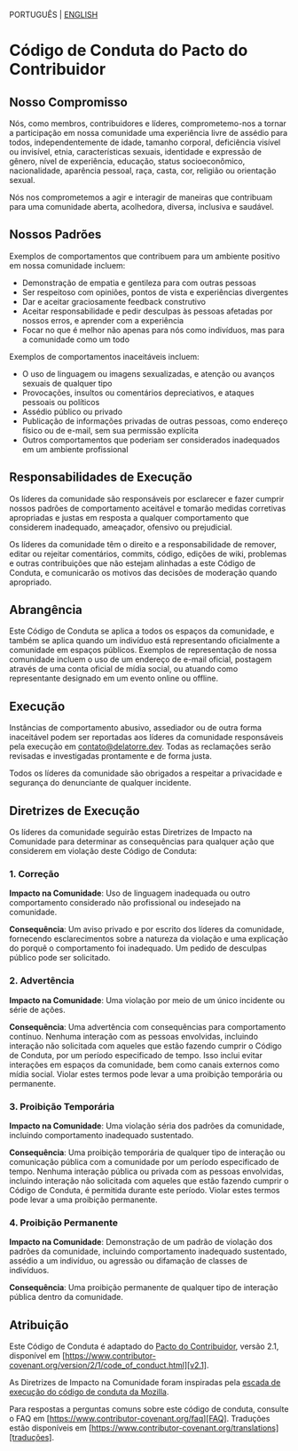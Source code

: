 PORTUGUÊS | [ENGLISH](./CODE_OF_CONDUCT_EN.md)

# Código de Conduta do Pacto do Contribuidor

## Nosso Compromisso

Nós, como membros, contribuidores e líderes, comprometemo-nos a tornar a participação
em nossa comunidade uma experiência livre de assédio para todos, independentemente de
idade, tamanho corporal, deficiência visível ou invisível, etnia, características
sexuais, identidade e expressão de gênero, nível de experiência, educação, status
socioeconômico, nacionalidade, aparência pessoal, raça, casta, cor, religião ou
orientação sexual.

Nós nos comprometemos a agir e interagir de maneiras que contribuam para uma comunidade
aberta, acolhedora, diversa, inclusiva e saudável.

## Nossos Padrões

Exemplos de comportamentos que contribuem para um ambiente positivo em nossa comunidade
incluem:

* Demonstração de empatia e gentileza para com outras pessoas
* Ser respeitoso com opiniões, pontos de vista e experiências divergentes
* Dar e aceitar graciosamente feedback construtivo
* Aceitar responsabilidade e pedir desculpas às pessoas afetadas por nossos erros, e
aprender com a experiência
* Focar no que é melhor não apenas para nós como indivíduos, mas para a comunidade como
um todo

Exemplos de comportamentos inaceitáveis incluem:

* O uso de linguagem ou imagens sexualizadas, e atenção ou avanços sexuais de qualquer tipo
* Provocações, insultos ou comentários depreciativos, e ataques pessoais ou políticos
* Assédio público ou privado
* Publicação de informações privadas de outras pessoas, como endereço físico ou de e-mail,
sem sua permissão explícita
* Outros comportamentos que poderiam ser considerados inadequados em um ambiente profissional

## Responsabilidades de Execução

Os líderes da comunidade são responsáveis por esclarecer e fazer cumprir nossos padrões de
comportamento aceitável e tomarão medidas corretivas apropriadas e justas em resposta
a qualquer comportamento que considerem inadequado, ameaçador, ofensivo ou prejudicial.

Os líderes da comunidade têm o direito e a responsabilidade de remover, editar ou
rejeitar comentários, commits, código, edições de wiki, problemas e outras contribuições
que não estejam alinhadas a este Código de Conduta, e comunicarão os motivos das decisões
de moderação quando apropriado.

## Abrangência

Este Código de Conduta se aplica a todos os espaços da comunidade, e também se aplica
quando um indivíduo está representando oficialmente a comunidade em espaços públicos.
Exemplos de representação de nossa comunidade incluem o uso de um endereço de e-mail
oficial, postagem através de uma conta oficial de mídia social, ou atuando como
representante designado em um evento online ou offline.

## Execução

Instâncias de comportamento abusivo, assediador ou de outra forma inaceitável podem
ser reportadas aos líderes da comunidade responsáveis pela execução em contato@delatorre.dev.
Todas as reclamações serão revisadas e investigadas prontamente e de forma justa.

Todos os líderes da comunidade são obrigados a respeitar a privacidade e segurança
do denunciante de qualquer incidente.

## Diretrizes de Execução

Os líderes da comunidade seguirão estas Diretrizes de Impacto na Comunidade para
determinar as consequências para qualquer ação que considerem em violação deste Código de Conduta:

### 1. Correção

**Impacto na Comunidade**: Uso de linguagem inadequada ou outro comportamento
considerado não profissional ou indesejado na comunidade.

**Consequência**: Um aviso privado e por escrito dos líderes da comunidade,
fornecendo esclarecimentos sobre a natureza da violação e uma explicação do
porquê o comportamento foi inadequado. Um pedido de desculpas público pode ser solicitado.

### 2. Advertência

**Impacto na Comunidade**: Uma violação por meio de um único incidente ou série
de ações.

**Consequência**: Uma advertência com consequências para comportamento contínuo.
Nenhuma interação com as pessoas envolvidas, incluindo interação não solicitada
com aqueles que estão fazendo cumprir o Código de Conduta, por um período especificado
de tempo. Isso inclui evitar interações em espaços da comunidade, bem como canais
externos como mídia social. Violar estes termos pode levar a uma proibição temporária
ou permanente.

### 3. Proibição Temporária

**Impacto na Comunidade**: Uma violação séria dos padrões da comunidade,
incluindo comportamento inadequado sustentado.

**Consequência**: Uma proibição temporária de qualquer tipo de interação ou
comunicação pública com a comunidade por um período especificado de tempo.
Nenhuma interação pública ou privada com as pessoas envolvidas, incluindo
interação não solicitada com aqueles que estão fazendo cumprir o Código de Conduta,
é permitida durante este período. Violar estes termos pode levar a uma proibição permanente.

### 4. Proibição Permanente

**Impacto na Comunidade**: Demonstração de um padrão de violação dos padrões
da comunidade, incluindo comportamento inadequado sustentado, assédio a um
indivíduo, ou agressão ou difamação de classes de indivíduos.

**Consequência**: Uma proibição permanente de qualquer tipo de interação pública
dentro da comunidade.

## Atribuição

Este Código de Conduta é adaptado do [Pacto do Contribuidor][homepage],
versão 2.1, disponível em [https://www.contributor-covenant.org/version/2/1/code_of_conduct.html][v2.1].

As Diretrizes de Impacto na Comunidade foram inspiradas pela
[escada de execução do código de conduta da Mozilla][Mozilla CoC].

Para respostas a perguntas comuns sobre este código de conduta,
consulte o FAQ em [https://www.contributor-covenant.org/faq][FAQ]. Traduções estão
disponíveis em [https://www.contributor-covenant.org/translations][traduções].

[homepage]: https://www.contributor-covenant.org
[v2.1]: https://www.contributor-covenant.org/version/2/1/code_of_conduct.html
[Mozilla CoC]: https://github.com/mozilla/diversity
[FAQ]: https://www.contributor-covenant.org/faq
